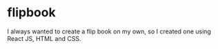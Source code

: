# flipbook
 I always wanted to create a flip book on my own, so I created one using React JS, HTML and CSS.
